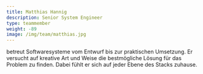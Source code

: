 ```yaml
---
title: Matthias Hannig
description: Senior System Engineer
type: teammember
weight: -89
image: /img/team/matthias.jpg
---
```

betreut Softwaresysteme vom Entwurf bis zur praktischen Umsetzung. Er versucht auf kreative Art und Weise die bestmögliche Lösung für das Problem zu finden. Dabei fühlt er sich auf jeder Ebene des Stacks zuhause.
